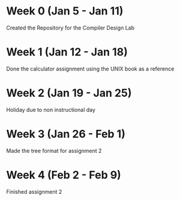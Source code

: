 # Week 0 (Jan 5 - Jan 11)
Created the Repository for the Compiler Design Lab

# Week 1 (Jan 12 - Jan 18)
Done the calculator assignment using the UNIX book as a reference

# Week 2 (Jan 19 - Jan 25)
Holiday due to non instructional day

# Week 3 (Jan 26 - Feb 1)
Made the tree format for assignment 2

# Week 4 (Feb 2 - Feb 9)
Finished assignment 2